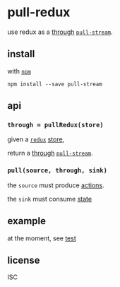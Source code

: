 # pull-redux

use redux as a [through](https://github.com/dominictarr/pull-stream-examples/blob/c7d58d9b136682833234eaebb88fd9c6dacf04c2/pull.js#L57-L78) [`pull-stream`](https://github.com/dominictarr/pull-stream).

## install

with [`npm`](https://www.npmjs.com)

```shell
npm install --save pull-stream
```

## api

### `through = pullRedux(store)`

given a [`redux`](http://redux.js.org/) [store](http://redux.js.org/docs/api/Store.html),

return a [through](https://github.com/dominictarr/pull-stream-examples/blob/c7d58d9b136682833234eaebb88fd9c6dacf04c2/pull.js#L57-L78) [`pull-stream`](https://github.com/dominictarr/pull-stream).

### `pull(source, through, sink)`

the `source` must produce [actions](http://redux.js.org/docs/basics/Actions.html).

the `sink` must consume [state](http://redux.js.org/docs/api/Store.html#getState)

## example

at the moment, see [test](./test/index.js)

## license

ISC
